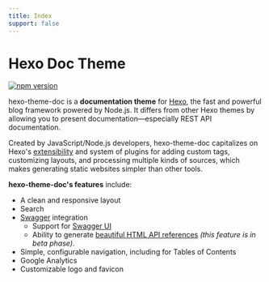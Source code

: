 ```yaml
---
title: Index
support: false
---
```


# Hexo Doc Theme
[![npm version](https://badge.fury.io/js/hexo-theme-doc.svg)](https://badge.fury.io/js/hexo-theme-doc)

hexo-theme-doc is a **documentation theme** for [Hexo](https://hexo.io/), the fast and powerful blog framework powered by Node.js. It differs from other Hexo themes by allowing you to present documentation—especially REST API documentation.

Created by JavaScript/Node.js developers, hexo-theme-doc capitalizes on Hexo's [extensibility](https://hexo.io/api/) and system of plugins for adding custom tags, customizing layouts, and processing multiple kinds of sources, which makes generating static websites simpler than other tools.

**hexo-theme-doc's features** include:

* A clean and responsive layout
* Search
* [Swagger](https://swagger.io/) integration
  * Support for [Swagger UI](https://zalando-incubator.github.io/hexo-theme-doc/usage-and-configuration/swagger-ui.html)
  * Ability to generate [beautiful HTML API references](https://zalando-incubator.github.io/hexo-theme-doc/usage-and-configuration/swagger-to-html.html) *(this feature is in beta phase)*.
* Simple, configurable navigation, including for Tables of Contents
* Google Analytics
* Customizable logo and favicon

